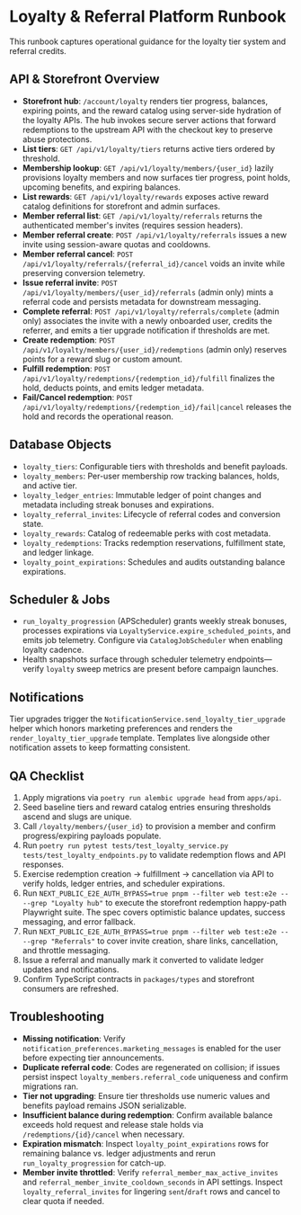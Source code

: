 # Loyalty & Referral Platform Runbook

This runbook captures operational guidance for the loyalty tier system and referral credits.

## API & Storefront Overview
- **Storefront hub**: `/account/loyalty` renders tier progress, balances, expiring points, and the reward catalog using server-side hydration of the loyalty APIs. The hub invokes secure server actions that forward redemptions to the upstream API with the checkout key to preserve abuse protections.
- **List tiers**: `GET /api/v1/loyalty/tiers` returns active tiers ordered by threshold.
- **Membership lookup**: `GET /api/v1/loyalty/members/{user_id}` lazily provisions loyalty members and now surfaces tier progress, point holds, upcoming benefits, and expiring balances.
- **List rewards**: `GET /api/v1/loyalty/rewards` exposes active reward catalog definitions for storefront and admin surfaces.
- **Member referral list**: `GET /api/v1/loyalty/referrals` returns the authenticated member's invites (requires session headers).
- **Member referral create**: `POST /api/v1/loyalty/referrals` issues a new invite using session-aware quotas and cooldowns.
- **Member referral cancel**: `POST /api/v1/loyalty/referrals/{referral_id}/cancel` voids an invite while preserving conversion telemetry.
- **Issue referral invite**: `POST /api/v1/loyalty/members/{user_id}/referrals` (admin only) mints a referral code and persists metadata for downstream messaging.
- **Complete referral**: `POST /api/v1/loyalty/referrals/complete` (admin only) associates the invite with a newly onboarded user, credits the referrer, and emits a tier upgrade notification if thresholds are met.
- **Create redemption**: `POST /api/v1/loyalty/members/{user_id}/redemptions` (admin only) reserves points for a reward slug or custom amount.
- **Fulfill redemption**: `POST /api/v1/loyalty/redemptions/{redemption_id}/fulfill` finalizes the hold, deducts points, and emits ledger metadata.
- **Fail/Cancel redemption**: `POST /api/v1/loyalty/redemptions/{redemption_id}/fail|cancel` releases the hold and records the operational reason.

## Database Objects
- `loyalty_tiers`: Configurable tiers with thresholds and benefit payloads.
- `loyalty_members`: Per-user membership row tracking balances, holds, and active tier.
- `loyalty_ledger_entries`: Immutable ledger of point changes and metadata including streak bonuses and expirations.
- `loyalty_referral_invites`: Lifecycle of referral codes and conversion state.
- `loyalty_rewards`: Catalog of redeemable perks with cost metadata.
- `loyalty_redemptions`: Tracks redemption reservations, fulfillment state, and ledger linkage.
- `loyalty_point_expirations`: Schedules and audits outstanding balance expirations.

## Scheduler & Jobs
- `run_loyalty_progression` (APScheduler) grants weekly streak bonuses, processes expirations via `LoyaltyService.expire_scheduled_points`, and emits job telemetry. Configure via `CatalogJobScheduler` when enabling loyalty cadence.
- Health snapshots surface through scheduler telemetry endpoints—verify `loyalty` sweep metrics are present before campaign launches.

## Notifications
Tier upgrades trigger the `NotificationService.send_loyalty_tier_upgrade` helper which honors marketing preferences and renders the `render_loyalty_tier_upgrade` template. Templates live alongside other notification assets to keep formatting consistent.

## QA Checklist
1. Apply migrations via `poetry run alembic upgrade head` from `apps/api`.
2. Seed baseline tiers and reward catalog entries ensuring thresholds ascend and slugs are unique.
3. Call `/loyalty/members/{user_id}` to provision a member and confirm progress/expiring payloads populate.
4. Run `poetry run pytest tests/test_loyalty_service.py tests/test_loyalty_endpoints.py` to validate redemption flows and API responses.
5. Exercise redemption creation → fulfillment → cancellation via API to verify holds, ledger entries, and scheduler expirations.
6. Run `NEXT_PUBLIC_E2E_AUTH_BYPASS=true pnpm --filter web test:e2e -- --grep "Loyalty hub"` to execute the storefront redemption happy-path Playwright suite. The spec covers optimistic balance updates, success messaging, and error fallback.
7. Run `NEXT_PUBLIC_E2E_AUTH_BYPASS=true pnpm --filter web test:e2e -- --grep "Referrals"` to cover invite creation, share links, cancellation, and throttle messaging.
8. Issue a referral and manually mark it converted to validate ledger updates and notifications.
9. Confirm TypeScript contracts in `packages/types` and storefront consumers are refreshed.

## Troubleshooting
- **Missing notification**: Verify `notification_preferences.marketing_messages` is enabled for the user before expecting tier announcements.
- **Duplicate referral code**: Codes are regenerated on collision; if issues persist inspect `loyalty_members.referral_code` uniqueness and confirm migrations ran.
- **Tier not upgrading**: Ensure tier thresholds use numeric values and benefits payload remains JSON serializable.
- **Insufficient balance during redemption**: Confirm available balance exceeds hold request and release stale holds via `/redemptions/{id}/cancel` when necessary.
- **Expiration mismatch**: Inspect `loyalty_point_expirations` rows for remaining balance vs. ledger adjustments and rerun `run_loyalty_progression` for catch-up.
- **Member invite throttled**: Verify `referral_member_max_active_invites` and `referral_member_invite_cooldown_seconds` in API settings. Inspect `loyalty_referral_invites` for lingering `sent`/`draft` rows and cancel to clear quota if needed.
